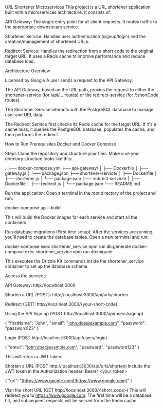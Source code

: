 URL Shortener Microservices
This project is a URL shortener application built with a microservices architecture. It consists of:

API Gateway: The single entry point for all client requests. It routes traffic to the appropriate downstream service.

Shortener Service: Handles user authentication (signup/login) and the creation/management of shortened URLs.

Redirect Service: Handles the redirection from a short code to the original target URL. It uses a Redis cache to improve performance and reduce database load.

Architecture Overview

Licensed by Google
A user sends a request to the API Gateway.

The API Gateway, based on the URL path, proxies the request to either the shortener-service (for /api/... routes) or the redirect-service (for /:shortCode routes).

The Shortener Service interacts with the PostgreSQL database to manage user and URL data.

The Redirect Service first checks its Redis cache for the target URL. If it's a cache miss, it queries the PostgreSQL database, populates the cache, and then performs the redirect.

How to Run
Prerequisites
Docker and Docker Compose

Steps
Clone the repository and structure your files:
Make sure your directory structure looks like this:

.
├── docker-compose.yml
├── api-gateway/
│   ├── Dockerfile
│   ├── gateway.js
│   └── package.json
├── shortener-service/
│   ├── Dockerfile
│   ├── shortener.js
│   └── package.json
├── redirect-service/
│   ├── Dockerfile
│   ├── redirect.js
│   └── package.json
└── README.md

Run the application:
Open a terminal in the root directory of the project and run:

docker-compose up --build

This will build the Docker images for each service and start all the containers.

Run database migrations (First time setup):
After the services are running, you'll need to create the database tables. Open a new terminal and run:

docker-compose exec shortener_service npm run db:generate
docker-compose exec shortener_service npm run db:migrate

This executes the Drizzle Kit commands inside the shortener_service container to set up the database schema.

Access the services:

API Gateway: http://localhost:3000

Shorten a URL (POST): http://localhost:3000/api/urls/shorten

Redirect (GET): http://localhost:3000/{your-short-code}

Using the API
Sign up (POST http://localhost:3000/api/users/signup)

{
    "firstName": "John",
    "email": "john.doe@example.com",
    "password": "password123"
}

Login (POST http://localhost:3000/api/users/login)

{
    "email": "john.doe@example.com",
    "password": "password123"
}

This will return a JWT token.

Shorten a URL (POST http://localhost:3000/api/urls/shorten)
Include the JWT token in the Authorization header: Bearer <your_token>

{
    "url": "[https://www.google.com](https://www.google.com)"
}

Visit the short URL (GET http://localhost:3000/<short_code>)
This will redirect you to https://www.google.com. The first time will be a database hit, and subsequent requests will be served from the Redis cache.